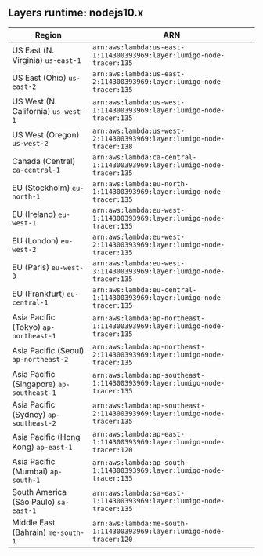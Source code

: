 Layers runtime: nodejs10.x
----
| Region | ARN |
| --- | --- |
|US East (N. Virginia)  `us-east-1`|`arn:aws:lambda:us-east-1:114300393969:layer:lumigo-node-tracer:135`|
|US East (Ohio)  `us-east-2`|`arn:aws:lambda:us-east-2:114300393969:layer:lumigo-node-tracer:135`|
|US West (N. California)  `us-west-1`|`arn:aws:lambda:us-west-1:114300393969:layer:lumigo-node-tracer:135`|
|US West (Oregon)  `us-west-2`|`arn:aws:lambda:us-west-2:114300393969:layer:lumigo-node-tracer:138`|
|Canada (Central)  `ca-central-1`|`arn:aws:lambda:ca-central-1:114300393969:layer:lumigo-node-tracer:135`|
|EU (Stockholm)  `eu-north-1`|`arn:aws:lambda:eu-north-1:114300393969:layer:lumigo-node-tracer:135`|
|EU (Ireland)  `eu-west-1`|`arn:aws:lambda:eu-west-1:114300393969:layer:lumigo-node-tracer:135`|
|EU (London)  `eu-west-2`|`arn:aws:lambda:eu-west-2:114300393969:layer:lumigo-node-tracer:135`|
|EU (Paris)  `eu-west-3`|`arn:aws:lambda:eu-west-3:114300393969:layer:lumigo-node-tracer:135`|
|EU (Frankfurt)  `eu-central-1`|`arn:aws:lambda:eu-central-1:114300393969:layer:lumigo-node-tracer:135`|
|Asia Pacific (Tokyo)  `ap-northeast-1`|`arn:aws:lambda:ap-northeast-1:114300393969:layer:lumigo-node-tracer:135`|
|Asia Pacific (Seoul)  `ap-northeast-2`|`arn:aws:lambda:ap-northeast-2:114300393969:layer:lumigo-node-tracer:135`|
|Asia Pacific (Singapore)  `ap-southeast-1`|`arn:aws:lambda:ap-southeast-1:114300393969:layer:lumigo-node-tracer:135`|
|Asia Pacific (Sydney)  `ap-southeast-2`|`arn:aws:lambda:ap-southeast-2:114300393969:layer:lumigo-node-tracer:135`|
|Asia Pacific (Hong Kong)  `ap-east-1`|`arn:aws:lambda:ap-east-1:114300393969:layer:lumigo-node-tracer:120`|
|Asia Pacific (Mumbai)  `ap-south-1`|`arn:aws:lambda:ap-south-1:114300393969:layer:lumigo-node-tracer:135`|
|South America (São Paulo)  `sa-east-1`|`arn:aws:lambda:sa-east-1:114300393969:layer:lumigo-node-tracer:135`|
|Middle East (Bahrain)  `me-south-1`|`arn:aws:lambda:me-south-1:114300393969:layer:lumigo-node-tracer:120`|
